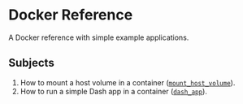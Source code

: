 # Docker Reference
A Docker reference with simple example applications.

## Subjects

1. How to mount a host volume in a container ([`mount_host_volume`](./mount_host_volume)).
1. How to run a simple Dash app in a container ([`dash_app`](./dash_app)).
